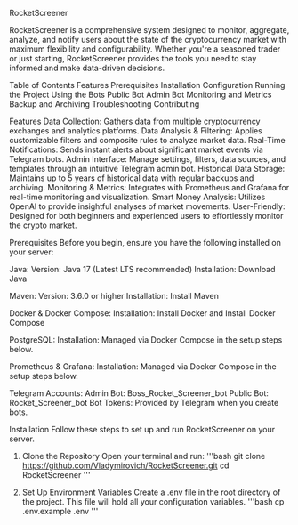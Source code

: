 RocketScreener

RocketScreener is a comprehensive system designed to monitor, aggregate, analyze, and notify users about the state of the cryptocurrency market with maximum flexibility and configurability. Whether you're a seasoned trader or just starting, RocketScreener provides the tools you need to stay informed and make data-driven decisions.

Table of Contents
  Features
  Prerequisites
  Installation
  Configuration
  Running the Project
  Using the Bots
  Public Bot
  Admin Bot
  Monitoring and Metrics
  Backup and Archiving
  Troubleshooting
  Contributing
  
Features
  Data Collection: Gathers data from multiple cryptocurrency exchanges and analytics platforms.
  Data Analysis & Filtering: Applies customizable filters and composite rules to analyze market data.
  Real-Time Notifications: Sends instant alerts about significant market events via Telegram bots.
  Admin Interface: Manage settings, filters, data sources, and templates through an intuitive Telegram admin bot.
  Historical Data Storage: Maintains up to 5 years of historical data with regular backups and archiving.
  Monitoring & Metrics: Integrates with Prometheus and Grafana for real-time monitoring and visualization.
  Smart Money Analysis: Utilizes OpenAI to provide insightful analyses of market movements.
  User-Friendly: Designed for both beginners and experienced users to effortlessly monitor the crypto market.
  
Prerequisites
Before you begin, ensure you have the following installed on your server:

  Java:
  Version: Java 17 (Latest LTS recommended)
  Installation: Download Java
  
  Maven:
  Version: 3.6.0 or higher
  Installation: Install Maven
  
  Docker & Docker Compose:
  Installation: Install Docker and Install Docker Compose
  
  PostgreSQL:
  Installation: Managed via Docker Compose in the setup steps below.
  
  Prometheus & Grafana:
  Installation: Managed via Docker Compose in the setup steps below.
  
  Telegram Accounts:
  Admin Bot: Boss_Rocket_Screener_bot
  Public Bot: Rocket_Screener_bot
  Bot Tokens: Provided by Telegram when you create bots.

  Installation
Follow these steps to set up and run RocketScreener on your server.

1. Clone the Repository
Open your terminal and run:
'''bash
git clone https://github.com/Vladymirovich/RocketScreener.git
cd RocketScreener
'''

2. Set Up Environment Variables
Create a .env file in the root directory of the project. This file will hold all your configuration variables.
'''bash
cp .env.example .env
'''


